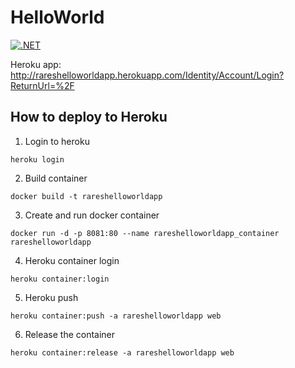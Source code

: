 # HelloWorld

[![.NET](https://github.com/tant-rares-30127/Hello_World/actions/workflows/dotnet.yml/badge.svg)](https://github.com/tant-rares-30127/Hello_World/actions/workflows/dotnet.yml)

Heroku app: http://rareshelloworldapp.herokuapp.com/Identity/Account/Login?ReturnUrl=%2F

## How to deploy to Heroku

1. Login to heroku 
```
heroku login
```

2. Build container

```
docker build -t rareshelloworldapp
```

3. Create and run docker container
```
docker run -d -p 8081:80 --name rareshelloworldapp_container rareshelloworldapp
```

4. Heroku container login
```
heroku container:login
```

5. Heroku push
```
heroku container:push -a rareshelloworldapp web
```

6. Release the container
```
heroku container:release -a rareshelloworldapp web
```